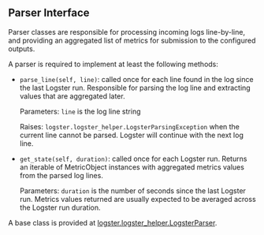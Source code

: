 Parser Interface
-----------------

Parser classes are responsible for processing incoming logs line-by-line, and
providing an aggregated list of metrics for submission to the configured
outputs.

A parser is required to implement at least the following methods:

* `parse_line(self, line)`: called once for each line found in the log since
  the last Logster run. Responsible for parsing the log line and extracting
  values that are aggregated later.

  Parameters: `line` is the log line string

  Raises: `logster.logster_helper.LogsterParsingException` when the current
  line cannot be parsed. Logster will continue with the next log line.

* `get_state(self, duration)`: called once for each Logster run. Returns an
  iterable of MetricObject instances with aggregated metrics values from the
  parsed log lines.

  Parameters: `duration` is the number of seconds since the last Logster run.
  Metrics values returned are usually expected to be averaged across the
  Logster run duration.

A base class is provided at [logster.logster_helper.LogsterParser][logster_parser].

[logster_parser]: ../logster/logster_helper.py
